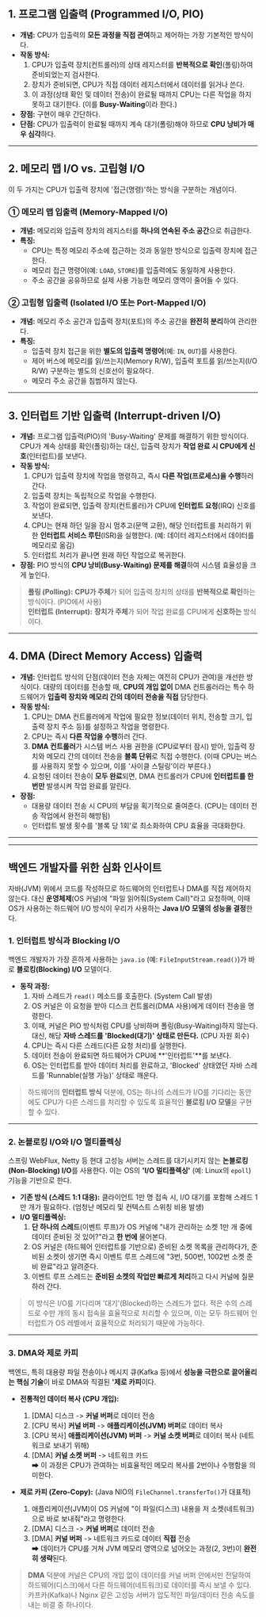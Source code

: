 ## 1. 프로그램 입출력 (Programmed I/O, PIO)

* **개념:** CPU가 입출력의 **모든 과정을 직접 관여**하고 제어하는 가장 기본적인 방식이다.
* **작동 방식:**
    1.  CPU가 입출력 장치(컨트롤러)의 상태 레지스터를 **반복적으로 확인**(폴링)하여 준비되었는지 검사한다.
    2.  장치가 준비되면, CPU가 직접 데이터 레지스터에서 데이터를 읽거나 쓴다.
    3.  이 과정(상태 확인 및 데이터 전송)이 완료될 때까지 CPU는 다른 작업을 하지 못하고 대기한다. (이를 **Busy-Waiting**이라 한다.)
* **장점:** 구현이 매우 간단하다.
* **단점:** CPU가 입출력이 완료될 때까지 계속 대기(폴링)해야 하므로 **CPU 낭비가 매우 심각**하다.

---

## 2. 메모리 맵 I/O vs. 고립형 I/O

이 두 가지는 CPU가 입출력 장치에 '접근(명령)'하는 방식을 구분하는 개념이다.

### ① 메모리 맵 입출력 (Memory-Mapped I/O)

* **개념:** 메모리와 입출력 장치의 레지스터를 **하나의 연속된 주소 공간**으로 취급한다.
* **특징:**
    * CPU는 특정 메모리 주소에 접근하는 것과 동일한 방식으로 입출력 장치에 접근한다.
    * 메모리 접근 명령어(예: `LOAD`, `STORE`)를 입출력에도 동일하게 사용한다.
    * 주소 공간을 공유하므로 실제 사용 가능한 메모리 영역이 줄어들 수 있다.

### ② 고립형 입출력 (Isolated I/O 또는 Port-Mapped I/O)

* **개념:** 메모리 주소 공간과 입출력 장치(포트)의 주소 공간을 **완전히 분리**하여 관리한다.
* **특징:**
    * 입출력 장치 접근을 위한 **별도의 입출력 명령어**(예: `IN`, `OUT`)를 사용한다.
    * 제어 버스에 메모리를 읽/쓰는지(Memory R/W), 입출력 포트를 읽/쓰는지(I/O R/W) 구분하는 별도의 신호선이 필요하다.
    * 메모리 주소 공간을 침범하지 않는다.

---

## 3. 인터럽트 기반 입출력 (Interrupt-driven I/O)

* **개념:** 프로그램 입출력(PIO)의 'Busy-Waiting' 문제를 해결하기 위한 방식이다. CPU가 계속 상태를 확인(폴링)하는 대신, 입출력 장치가 **작업 완료 시 CPU에게 신호**(인터럽트)를 보낸다.
* **작동 방식:**
    1.  CPU가 입출력 장치에 작업을 명령하고, 즉시 **다른 작업(프로세스)을 수행**하러 간다.
    2.  입출력 장치는 독립적으로 작업을 수행한다.
    3.  작업이 완료되면, 입출력 장치(컨트롤러)가 CPU에 **인터럽트 요청**(IRQ) 신호를 보낸다.
    4.  CPU는 현재 하던 일을 잠시 멈추고(문맥 교환), 해당 인터럽트를 처리하기 위한 **인터럽트 서비스 루틴**(ISR)을 실행한다. (예: 데이터 레지스터에서 데이터를 메모리로 옮김)
    5.  인터럽트 처리가 끝나면 원래 하던 작업으로 복귀한다.
* **장점:** PIO 방식의 **CPU 낭비(Busy-Waiting) 문제를 해결**하여 시스템 효율성을 크게 높인다.

> **폴링 (Polling):** **CPU가 주체**가 되어 입출력 장치의 상태를 **반복적으로 확인**하는 방식이다. (PIO에서 사용)  
> **인터럽트 (Interrupt):** **장치가 주체**가 되어 작업 완료를 CPU에게 **신호하는** 방식이다.

---

## 4. DMA (Direct Memory Access) 입출력

* **개념:** 인터럽트 방식의 단점(데이터 전송 자체는 여전히 CPU가 관여)을 개선한 방식이다. 대량의 데이터를 전송할 때, **CPU의 개입 없이** DMA 컨트롤러라는 특수 하드웨어가 **입출력 장치와 메모리 간의 데이터 전송을 직접** 담당한다.
* **작동 방식:**
    1.  CPU는 DMA 컨트롤러에게 작업에 필요한 정보(데이터 위치, 전송할 크기, 입출력 장치 주소 등)를 설정하고 작업을 명령한다.
    2.  CPU는 즉시 **다른 작업을 수행**하러 간다.
    3.  **DMA 컨트롤러**가 시스템 버스 사용 권한을 (CPU로부터 잠시) 받아, 입출력 장치와 메모리 간의 데이터 전송을 **블록 단위**로 직접 수행한다. (이때 CPU는 버스를 사용하지 못할 수 있으며, 이를 '사이클 스틸링'이라 부른다.)
    4.  요청된 데이터 전송이 **모두 완료**되면, DMA 컨트롤러가 CPU에 **인터럽트를 한 번만** 발생시켜 작업 완료를 알린다.
* **장점:**
    * 대용량 데이터 전송 시 CPU의 부담을 획기적으로 줄여준다. (CPU는 데이터 전송 작업에서 완전히 해방됨)
    * 인터럽트 발생 횟수를 '블록 당 1회'로 최소화하여 CPU 효율을 극대화한다.

---
---

## 백엔드 개발자를 위한 심화 인사이트

자바(JVM) 위에서 코드를 작성하므로 하드웨어의 인터럽트나 DMA를 직접 제어하지 않는다. 대신 **운영체제**(OS 커널)에 "파일 읽어줘(System Call)"라고 요청하며, 이때 OS가 사용하는 하드웨어 I/O 방식이 우리가 사용하는 **Java I/O 모델의 성능을 결정**한다.

### 1. 인터럽트 방식과 Blocking I/O

백엔드 개발자가 가장 흔하게 사용하는 `java.io` (예: `FileInputStream.read()`)가 바로 **블로킹(Blocking) I/O** 모델이다.

* **동작 과정:**
    1.  자바 스레드가 `read()` 메소드를 호출한다. (System Call 발생)
    2.  OS 커널은 이 요청을 받아 디스크 컨트롤러(DMA 사용)에게 데이터 전송을 명령한다.
    3.  이때, 커널은 PIO 방식처럼 CPU를 낭비하며 폴링(Busy-Waiting)하지 않는다. 대신, 해당 **자바 스레드를 'Blocked(대기)' 상태로 만든다.** (CPU 자원 회수)
    4.  CPU는 즉시 다른 스레드(다른 요청 처리)를 실행한다.
    5.  데이터 전송이 완료되면 하드웨어가 CPU에 **'인터럽트'**를 보낸다.
    6.  OS는 인터럽트를 받아 데이터 처리를 완료하고, 'Blocked' 상태였던 자바 스레드를 'Runnable(실행 가능)' 상태로 깨운다.
> 하드웨어의 **인터럽트 방식** 덕분에, OS는 하나의 스레드가 I/O를 기다리는 동안에도 CPU가 다른 스레드를 처리할 수 있도록 효율적인 **블로킹 I/O 모델**을 구현할 수 있다.

---

### 2. 논블로킹 I/O와 I/O 멀티플렉싱

스프링 WebFlux, Netty 등 현대 고성능 서버는 스레드를 대기시키지 않는 **논블로킹(Non-Blocking) I/O**를 사용한다. 이는 OS의 **'I/O 멀티플렉싱'** (예: Linux의 `epoll`) 기능을 기반으로 한다.

* **기존 방식 (스레드 1:1 대응):** 클라이언트 1만 명 접속 시, I/O 대기를 포함해 스레드 1만 개가 필요하다. (엄청난 메모리 및 컨텍스트 스위칭 비용 발생)
* **I/O 멀티플렉싱:**
    1.  **단 하나의 스레드**(이벤트 루프)가 OS 커널에 "내가 관리하는 소켓 1만 개 중에 데이터 준비된 것 있어?"라고 **한 번에** 물어본다.
    2.  OS 커널은 (하드웨어 인터럽트를 기반으로) 준비된 소켓 목록을 관리하다가, 준비된 소켓이 생기면 즉시 이벤트 루프 스레드에 "3번, 500번, 1002번 소켓 준비 완료"라고 알려준다.
    3.  이벤트 루프 스레드는 **준비된 소켓의 작업만 빠르게 처리**하고 다시 커널에 질문하러 간다.
> 이 방식은 I/O를 기다리며 '대기'(Blocked)하는 스레드가 없다. 적은 수의 스레드로 수만 개의 동시 접속을 효율적으로 처리할 수 있으며, 이는 모두 하드웨어 인터럽트가 OS 레벨에서 효율적으로 처리되기 때문에 가능하다.

---

### 3. DMA와 제로 카피

백엔드, 특히 대용량 파일 전송이나 메시지 큐(Kafka 등)에서 **성능을 극한으로 끌어올리는 핵심 기술**이 바로 DMA와 직결된 **'제로 카피**이다.

* **전통적인 데이터 복사 (CPU 개입):**
    1.  [DMA] 디스크 -> **커널 버퍼**로 데이터 전송
    2.  [CPU 복사] **커널 버퍼** -> **애플리케이션(JVM) 버퍼**로 데이터 복사
    3.  [CPU 복사] **애플리케이션(JVM) 버퍼** -> **커널 소켓 버퍼**로 데이터 복사 (네트워크로 보내기 위해)
    4.  [DMA] **커널 소켓 버퍼** -> 네트워크 카드  
    ➡ 이 과정은 CPU가 관여하는 비효율적인 메모리 복사를 2번이나 수행함을 의미한다.

* **제로 카피 (Zero-Copy):** (Java NIO의 `FileChannel.transferTo()`가 대표적)
    1.  애플리케이션(JVM)이 OS 커널에 "이 파일(디스크) 내용을 저 소켓(네트워크)으로 바로 보내줘"라고 명령한다.
    2.  [DMA] 디스크 -> **커널 버퍼**로 데이터 전송
    3.  [DMA] **커널 버퍼** -> 네트워크 카드로 데이터 **직접** 전송  
    ➡ 데이터가 CPU를 거쳐 JVM 메모리 영역으로 넘어오는 과정(2, 3번)이 **완전히 생략**된다.

> **DMA** 덕분에 커널은 CPU의 개입 없이 데이터를 커널 버퍼 안에서만 전달하여 하드웨어(디스크)에서 다른 하드웨어(네트워크)로 데이터를 즉시 보낼 수 있다. 카프카(Kafka)나 Nginx 같은 고성능 서버가 압도적인 파일/데이터 전송 속도를 내는 비결 중 하나이다.
